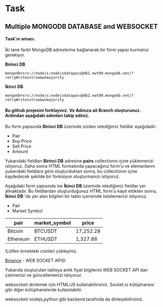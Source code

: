 # Task
## Multiple MONGODB DATABASE and WEBSOCKET
#### Task'ın amacı.
İki tane farklı MongoDB adreslerine bağlanarak bir form yapısı kurmanız gerekiyor.

**Birinci DB**

```ssh 
mongodb+srv://nodejs:nodejsdatapass@db1.ewt09.mongodb.net/?retryWrites=true&w=majority
```

**İkinci DB**

```ssh 
mongodb+srv://nodejs:nodejsdatapass@db2.ewt09.mongodb.net/?retryWrites=true&w=majority
```


#### Bu github projesini forklayınız. Ve Adınıza ait Branch oluşturunuz. Ardından aşağıdaki adımları takip ediniz.


Bu form yapısında **Birinci DB** üzerinde sizden istediğimiz fieldlar aşağıdadır.
- Pair
- Buy Price
- Sell Price
- Amount

Yukarıdaki fieldları **Birinci DB**  adresine **pairs** collectionın içine yüklemenizi istiyoruz.
Daha sonra HTML formatında yapacağınız form'u ve elemanlarını yukarıdaki fieldlara göre oluşturduktan sonra, bu collectionın içine kaydedecek şekilde bir fonksiyon oluşturmanızı istiyoruz.

Aşağıdaki form yapısında ise  **İkinci DB** üzerinde istediğimiz fieldlar yer almaktadır.
Bu fieldlardan oluşturduğunuz HTML form'u kayıt ettikten sonra, **İkinci DB** 'de yer alan bilgileri bir tablo içerisinde listelemenizi istiyoruz.

- Pair
- Market Symbol

| pair | market_symbol | price |
| ------ | ------ | ------ |
| Bitcoin | BTCUSDT  | 17,252.28
| Ethereum | ETHUSDT  | 1,327.88

!Lütfen örnekteki coinleri yükleyiniz.

 [Binance](https://github.com/binance/binance-spot-api-docs/blob/master/web-socket-streams.md) - WEB SOCKET APISI
 
Yukarıda oluşturulan tabloya anlık fiyat bilgilerini WEB SOCKET API dan çekmenizi ve güncellemenizi istiyoruz.

websocketi dinlemek için HTML/JS kullanabilirsiniz. Socket.io kütüphanesi gibi diğer kütüphanelerde kullanılabilir.

websocketi nodejs,python gibi backend tarafında da dinleyebilirsiniz.
